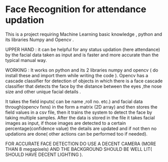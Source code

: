# Face Recognition for attendance updation
This is a project requiring Machine Learning basic knowledge , python and its libraries Numpy and Opencv .

UPPER HAND : 
it can be helpful for any status updation (here attendance) by the facial data taken as input and is faster and more accurate than the typical manual way.

WORKING :
It works on python and its 2 libraries numpy and opencv ( do install these and import them while writing the code ).
Opencv has a cascade classifier for detection of objects in which there is a face cascade classifier that detects the face by the distance between the eyes ,the nose size and other unique facial details .

It takes the field inputs( can be name ,roll no. etc.) and facial data through(opencv fxns) in the form a matrix (2D array) and then stores the field values in a csv file, then it trains the system to detect the face by taking multiple samples.
After the data is stored in the file it takes facial images as input, if those images are detected to a certain percentage(confidence value) the details are updated and if not then no updations are done( other actions can be performed too if needed).

FOR ACCURATE FACE DETECTION DO USE A DECENT CAMERA (MORE THAN 8 megapixels) AND THE BACKGROUND SHOULD BE WELL LIT( SHOULD HAVE DECENT LIGHTING ).
